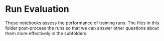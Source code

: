 # Run Evaluation

These notebooks assess the performance of training runs. The files in this folder post-process the runs so that we can answer other questions about them more effectively in the subfolders.
